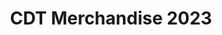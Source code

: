 ---
title: CDT Merchandise 2023
redirect_to: https://docs.google.com/forms/d/e/1FAIpQLSfkxg-sShtfiCzpyVC4SGbhX2ulyfKUWSqXlGl8I60C9flZTg/viewform?usp=sf_link
redirect_from: 
  - /CDTMerch2023
  - /cdtmerch2023
---